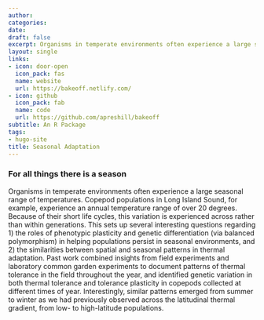 ```yaml
---
author: 
categories:
date: 
draft: false
excerpt: Organisms in temperate environments often experience a large seasonal range of temperatures. In species with short generation times, this may drive patterns of rapid adaptation across generations. 
layout: single
links:
- icon: door-open
  icon_pack: fas
  name: website
  url: https://bakeoff.netlify.com/
- icon: github
  icon_pack: fab
  name: code
  url: https://github.com/apreshill/bakeoff
subtitle: An R Package
tags:
- hugo-site
title: Seasonal Adaptation
---
```


### For all things there is a season
Organisms in temperate environments often experience a large seasonal range of temperatures. Copepod populations in Long Island Sound, for example, experience an annual temperature range of over 20 degrees. Because of their short life cycles, this variation is experienced across rather than within generations. This sets up several interesting questions regarding 1) the roles of phenotypic plasticity and genetic differentiation (via balanced polymorphism) in helping populations persist in seasonal environments, and 2) the similarities between spatial and seasonal patterns in thermal adaptation. Past work combined insights from field experiments and laboratory common garden experiments to document patterns of thermal tolerance in the field throughout the year, and identified genetic variation in both thermal tolerance and tolerance plasticity in copepods collected at different times of year. Interestingly, similar patterns emerged from summer to winter as we had previously observed across the latitudinal thermal gradient, from low- to high-latitude populations. 